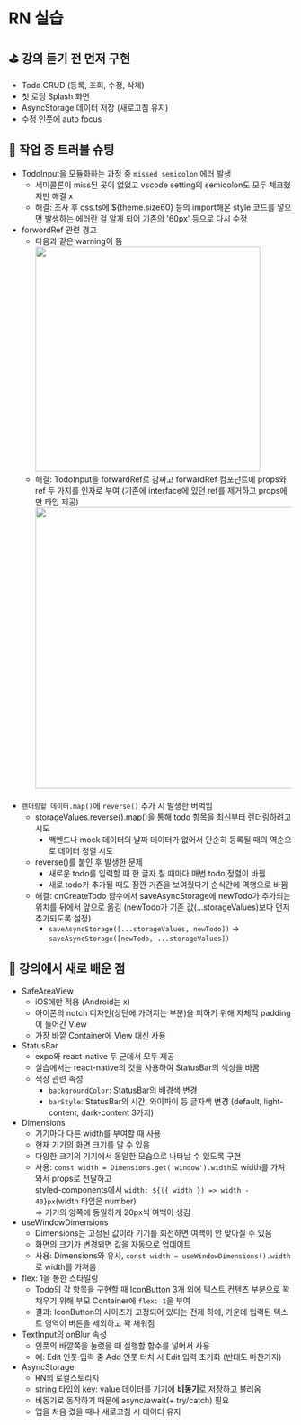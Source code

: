 # RN 실습

## ⛳ 강의 듣기 전 먼저 구현
* Todo CRUD (등록, 조회, 수정, 삭제)
* 첫 로딩 Splash 화면
* AsyncStorage 데이터 저장 (새로고침 유지)
* 수정 인풋에 auto focus

## 🧨 작업 중 트러블 슈팅
* TodoInput을 모듈화하는 과정 중 `missed semicolon` 에러 발생
  * 세미콜론이 miss된 곳이 없었고 vscode setting의 semicolon도 모두 체크했지만 해결 x
  * 해결: 조사 후 css.ts에 ${theme.size60} 등의 import해온 style 코드를 넣으면 발생하는 에러란 걸 알게 되어 기존의 '60px' 등으로 다시 수정 <br/>
* forwordRef 관련 경고
  * 다음과 같은 warning이 뜸 <br/>
    <img src="https://github.com/Yena-Yun/RN-Todo-List/assets/68722179/3f329695-3300-4467-bec6-15244c6d2afc" width='400' /> <br/>
  * 해결: TodoInput을 forwardRef로 감싸고 forwardRef 컴포넌트에 props와 ref 두 가지를 인자로 부여 (기존에 interface에 있던 ref를 제거하고 props에만 타입 제공) <br/>
    <img src="https://github.com/Yena-Yun/RN-Todo-List/assets/68722179/e3759e7b-25d2-4e18-b8b1-d244e37f519a" width='500' /> <br/> <br/>
* `렌더링할 데이터.map()`에 `reverse()` 추가 시 발생한 버벅임
  * storageValues.reverse().map()을 통해 todo 항목을 최신부터 렌더링하려고 시도
    * 백엔드나 mock 데이터의 날짜 데이터가 없어서 단순히 등록될 때의 역순으로 데이터 정렬 시도
  * reverse()를 붙인 후 발생한 문제
    * 새로운 todo를 입력할 때 한 글자 칠 때마다 매번 todo 정렬이 바뀜
    * 새로 todo가 추가될 때도 잠깐 기존을 보여줬다가 순식간에 역행으로 바뀜
  * 해결: onCreateTodo 함수에서 saveAsyncStorage에 newTodo가 추가되는 위치를 뒤에서 앞으로 옮김 (newTodo가 기존 값(...storageValues)보다 먼저 추가되도록 설정)
    * `saveAsyncStorage([...storageValues, newTodo])` -> `saveAsyncStorage([newTodo, ...storageValues])`


## 🥏 강의에서 새로 배운 점
* SafeAreaView
  * iOS에만 적용 (Android는 x)
  * 아이폰의 notch 디자인(상단에 가려지는 부분)을 피하기 위해 자체적 padding이 들어간 View
  * 가장 바깥 Container에 View 대신 사용
* StatusBar
  * expo와 react-native 두 군데서 모두 제공
  * 실습에서는 react-native의 것을 사용하여 StatusBar의 색상을 바꿈
  * 색상 관련 속성
    * `backgroundColor`: StatusBar의 배경색 변경
    * `barStyle`: StatusBar의 시간, 와이파이 등 글자색 변경 (default, light-content, dark-content 3가지)
* Dimensions
  * 기기마다 다른 width를 부여할 때 사용
  * 현재 기기의 화면 크기를 알 수 있음
  * 다양한 크기의 기기에서 동일한 모습으로 나타날 수 있도록 구현
  * 사용: `const width = Dimensions.get('window').width`로 width를 가져와서 props로 전달하고<br/>
   styled-components에서 `width: ${({ width }) => width - 40}px`(width 타입은 number) <br/>
   => 기기의 양쪽에 동일하게 20px씩 여백이 생김
* useWindowDimensions
  * Dimensions는 고정된 값이라 기기를 회전하면 여백이 안 맞아질 수 있음
  * 화면의 크기가 변경되면 값을 자동으로 업데이트
  * 사용: Dimensions와 유사, `const width = useWindowDimensions().width`로 width를 가져옴
* flex: 1을 통한 스타일링
  * Todo의 각 항목을 구현할 때 IconButton 3개 외에 텍스트 컨텐츠 부분으로 꽉 채우기 위해 부모 Container에 `flex: 1`을 부여
  * 결과: IconButton의 사이즈가 고정되어 있다는 전제 하에, 가운데 입력된 텍스트 영역이 버튼을 제외하고 꽉 채워짐
* TextInput의 onBlur 속성
  * 인풋의 바깥쪽을 눌렀을 때 실행할 함수를 넣어서 사용
  * 예: Edit 인풋 입력 중 Add 인풋 터치 시 Edit 입력 초기화 (반대도 마찬가지)
* AsyncStorage
  * RN의 로컬스토리지
  * string 타입의 key: value 데이터를  기기에 **비동기**로 저장하고 불러옴
  * 비동기로 동작하기 때문에 async/await(+ try/catch) 필요
  * 앱을 처음 켰을 때나 새로고침 시 데이터 유지


